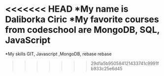 <<<<<<< HEAD
*My name is Daliborka Ciric
*My favorite courses from codeschool are MongoDB, SQL, JavaScript
=======
*My skills GIT, Javascript ,MongoDB, rebase
rebase
>>>>>>> 29d1a5b950584121433741c9991fb933c25e6d45
